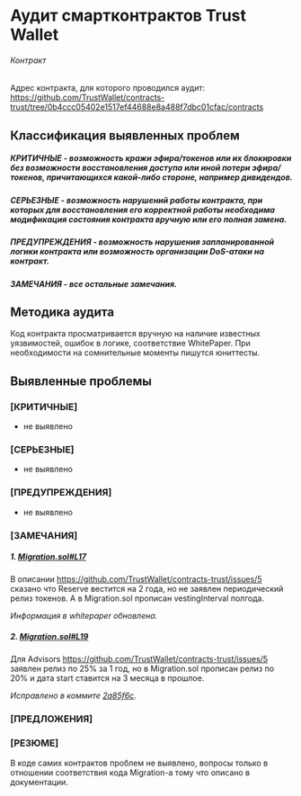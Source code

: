 # Аудит смартконтрактов Trust Wallet

###### Контракт

Адрес контракта, для которого проводился аудит: https://github.com/TrustWallet/contracts-trust/tree/0b4ccc05402e1517ef44688e8a488f7dbc01cfac/contracts

## Классификация выявленных проблем

##### КРИТИЧНЫЕ - возможность кражи эфира/токенов или их блокировки без возможности восстановления доступа или иной потери эфира/токенов, причитающихся какой-либо стороне, например дивидендов.
##### СЕРЬЕЗНЫЕ - возможность нарушений работы контракта, при которых для восстановления его корректной работы необходима модификация состояния контракта вручную или его полная замена.
##### ПРЕДУПРЕЖДЕНИЯ - возможность нарушения запланированной логики контракта или возможность организации DoS-атаки на контракт.
##### ЗАМЕЧАНИЯ - все остальные замечания.


## Методика аудита

Код контракта просматривается вручную на наличие известных уязвимостей, ошибок в логике, соответствие WhitePaper. При необходимости на сомнительные моменты пишутся юниттесты. 

## Выявленные проблемы

### [КРИТИЧНЫЕ]

- не выявлено

### [СЕРЬЕЗНЫЕ]

- не выявлено

### [ПРЕДУПРЕЖДЕНИЯ]

- не выявлено

### [ЗАМЕЧАНИЯ]

##### 1. [Migration.sol#L17](https://github.com/TrustWallet/contracts-trust/blob/0b4ccc05402e1517ef44688e8a488f7dbc01cfac/contracts/Migration.sol#L17)

В описании https://github.com/TrustWallet/contracts-trust/issues/5 сказано что Reserve вестится на 2 года, но не заявлен периодический релиз токенов. 
А в Migration.sol прописан vestingInterval полгода.

*Информация в whitepaper обновлена.*

##### 2. [Migration.sol#L19](https://github.com/TrustWallet/contracts-trust/blob/0b4ccc05402e1517ef44688e8a488f7dbc01cfac/contracts/Migration.sol#L19)

Для Advisors https://github.com/TrustWallet/contracts-trust/issues/5 заявлен релиз по 25% за 1 год, но  в Migration.sol прописан релиз по 20% и дата
start ставится на 3 месяца в прошлое.

*Исправлено в коммите [2a85f6c](https://github.com/TrustWallet/contracts-trust/commit/2a85f6c1ff593b43e8d0c38b7b6d04d055ea6e3f).*

### [ПРЕДЛОЖЕНИЯ]


### [РЕЗЮМЕ]

В коде самих контрактов проблем не выявлено, вопросы только в отношении соответствия кода Migration-а тому что описано в документации.

